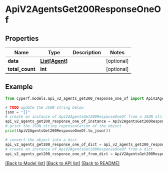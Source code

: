# ApiV2AgentsGet200ResponseOneOf


## Properties

Name | Type | Description | Notes
------------ | ------------- | ------------- | -------------
**data** | [**List[Agent]**](Agent.md) |  | [optional] 
**total_count** | **int** |  | [optional] 

## Example

```python
from cyperf.models.api_v2_agents_get200_response_one_of import ApiV2AgentsGet200ResponseOneOf

# TODO update the JSON string below
json = "{}"
# create an instance of ApiV2AgentsGet200ResponseOneOf from a JSON string
api_v2_agents_get200_response_one_of_instance = ApiV2AgentsGet200ResponseOneOf.from_json(json)
# print the JSON string representation of the object
print(ApiV2AgentsGet200ResponseOneOf.to_json())

# convert the object into a dict
api_v2_agents_get200_response_one_of_dict = api_v2_agents_get200_response_one_of_instance.to_dict()
# create an instance of ApiV2AgentsGet200ResponseOneOf from a dict
api_v2_agents_get200_response_one_of_from_dict = ApiV2AgentsGet200ResponseOneOf.from_dict(api_v2_agents_get200_response_one_of_dict)
```
[[Back to Model list]](../README.md#documentation-for-models) [[Back to API list]](../README.md#documentation-for-api-endpoints) [[Back to README]](../README.md)



